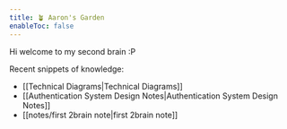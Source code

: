 ```yaml
---
title: 🪴 Aaron's Garden
enableToc: false
---
```

Hi welcome to my second brain :P

Recent snippets of knowledge:
- [[Technical Diagrams|Technical Diagrams]]
- [[Authentication System Design Notes|Authentication System Design Notes]]
- [[notes/first 2brain note|first 2brain note]]